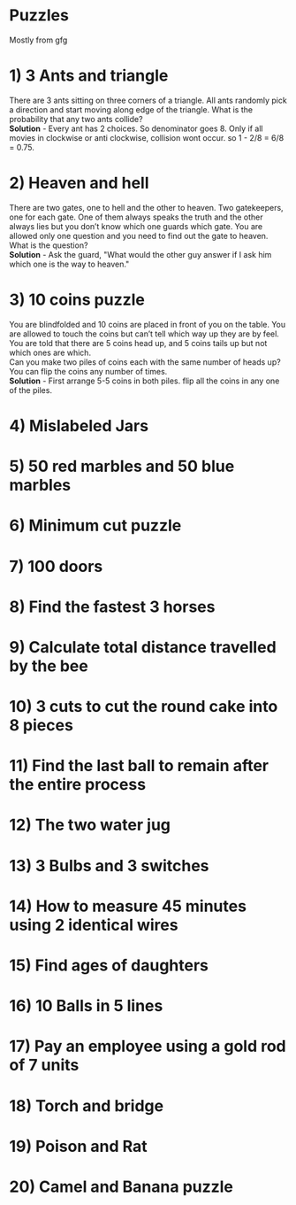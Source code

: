 # Puzzles  
Mostly from gfg  
# 1) 3 Ants and triangle  
There are 3 ants sitting on three corners of a triangle. All ants randomly pick a direction and start moving along edge of the triangle. What is the probability that any two ants collide?  
**Solution** - Every ant has 2 choices. So denominator goes 8. Only if all movies in clockwise or anti clockwise, collision wont occur. so 1 - 2/8 = 6/8 = 0.75.  

# 2) Heaven and hell  
There are two gates, one to hell and the other to heaven. Two gatekeepers, one for each gate. One of them always speaks the truth and the other always lies but you don’t know which one guards which gate. You are allowed only one question and you need to find out the gate to heaven.
What is the question?  
**Solution** - Ask the guard, "What would the other guy answer if I ask him which one is the way to heaven."  

# 3) 10 coins puzzle  
You are blindfolded and 10 coins are placed in front of you on the table. You are allowed to touch the coins but can’t tell which way up they are by feel. You are told that there are 5 coins head up, and 5 coins tails up but not which ones are which.   
Can you make two piles of coins each with the same number of heads up? You can flip the coins any number of times.   
**Solution** - First arrange 5-5 coins in both piles. flip all the coins in any one of the piles.  

# 4) Mislabeled Jars  

# 5) 50 red marbles and 50 blue marbles  

# 6) Minimum cut puzzle  

# 7) 100 doors  

# 8) Find the fastest 3 horses  

# 9) Calculate total distance travelled by the bee  

# 10) 3 cuts to cut the round cake into 8 pieces  

# 11) Find the last ball to remain after the entire process  

# 12) The two water jug  

# 13) 3 Bulbs and 3 switches  

# 14) How to measure 45 minutes using 2 identical wires  

# 15) Find ages of daughters  

# 16) 10 Balls in 5 lines  

# 17) Pay an employee using a gold rod of 7 units  

# 18) Torch and bridge  

# 19) Poison and Rat  

# 20) Camel and Banana puzzle  
